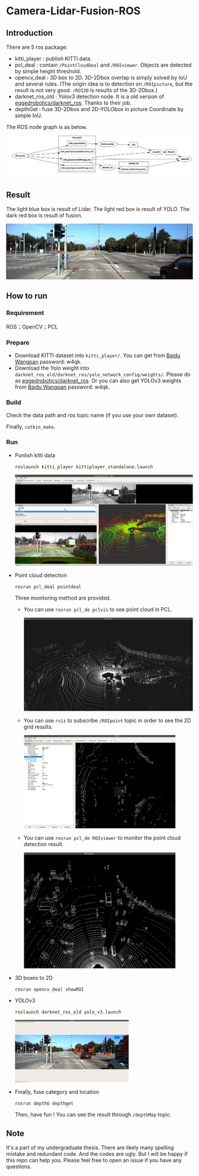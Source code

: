 # Camera-Lidar-Fusion-ROS 

## Introduction

There are 5 ros package:

- kitti_player : publish KITTI data.
- pcl_deal : contain `/PointCloudDeal` and `/ROIviewer`.  Objects are detected by simple height threshold.
- opencv_deal : 3D box to 2D. 3D-2Dbox overlap is simply solved by IoU and several rules. (The origin idea is to detection on `/ROIpicture`, but the result is not very good. `/ROI2D` is results of the 3D-2Dbox.)
- darknet_ros_old : Yolov3 detection node. It is a old version of [eggedrobotics/darknet_ros](https://github.com/leggedrobotics/darknet_ros). Thanks to their job.
- depthGet : fuse 3D-2Dbox and 2D-YOLObox in picture Coordinate by simple IoU.

The ROS node graph is as below.

![](./figure/fact.png)

## Result

The light blue box is result of Lidar. The light red  box is result of YOLO. The dark red box is result of fusion.

![](./figure/result.gif)

## How to run

### Requirement 

ROS；OpenCV；PCL

### Prepare

- Download KITTI dataset into `kitti_player/`.  You can get from [Baidu Wangpan]( https://pan.baidu.com/s/1LEUfrkkqPEM3rdOwEa7liQ) password: w4qk.
- Download the Yolo weight into `darknet_ros_old/darknet_ros/yolo_network_config/weights/`. Please do as [eggedrobotics/darknet_ros](https://github.com/leggedrobotics/darknet_ros). Or you can also get YOLOv3 weights from [Baidu Wangpan]( https://pan.baidu.com/s/1LEUfrkkqPEM3rdOwEa7liQ) password: w4qk.

### Build

Check the data path and ros topic name (if you use your own dataset).

Finally, `catkin_make`. 

### Run

- Punlish kitti data

  ```
  roslaunch kitti_player kittiplayer_standalone.launch
  ```

  ![](./figure/kitti_player.png)



- Point cloud detection

  ```
  rosrun pcl_deal pointdeal 
  ```

  Three monitoring  method are provided.

  - You can use `rosrun pcl_de pclvis` to see point cloud in PCL.

    <img src="./figure/pclvis.png" style=zoom:50%>

  

  - You can use `rviz` to subscribe `/ROIpoint` topic in order to see the 2D grid results.

    <img src="./figure/grid.png" style=zoom:40%>

  - You can use  `rosrun pcl_de ROIviewer` to monitor the point cloud detection result.

    <img src="./figure/roibox.png" style=zoom:40%>

- 3D boxes to 2D

  ```
  rosrun opencv_deal showROI
  ```

- YOLOv3

  ```
  roslaunch darknet_ros_old yolo_v3.launch
  ```

  <img src="./figure/yolov3.png" style=zoom:30%>

- Finally, fuse category and location

  ```
  rosrun depthG depthget
  ```

  Then, have fun ! You can see the result through `/depthMap` topic.

## Note

It's a part of my undergraduate thesis. There are likely many spelling mistake and redundant code. And the codes are ugly. But I will be happy if this repo can help you. Please feel free to open an issue if you have any questions.

